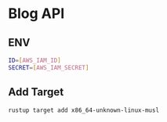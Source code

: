 # Blog API

## ENV

```bash
ID=[AWS_IAM_ID]
SECRET=[AWS_IAM_SECRET]
```

## Add Target

```bash
rustup target add x86_64-unknown-linux-musl
```
